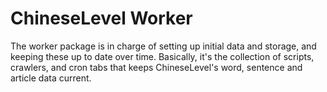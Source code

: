ChineseLevel Worker
===================

The worker package is in charge of setting up initial data and storage, and keeping these up to date over time. Basically, it's the collection of scripts, crawlers, and cron tabs that keeps ChineseLevel's word, sentence and article data current.

